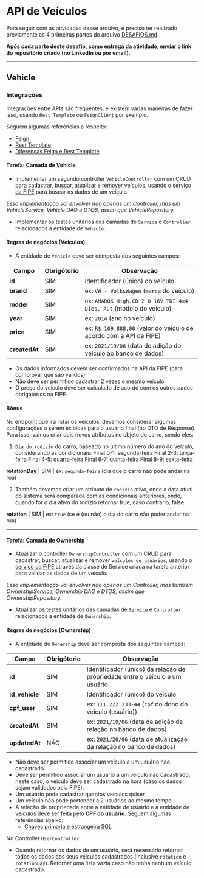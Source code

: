 # API de Veículos

Para seguir com as atividades desse arquivo, é preciso ter realizado previamente as 4 primeiras partes do arquivo [DESAFIOS.md](https://github.com/GuillaumeFalourd/java-training-api/tree/main/DESAFIOS.md).

**Após cada parte deste desafio, como entrega da atividade, enviar o link do repositório criado (no LinkedIn ou por email).**

* * *

## Vehicle

### Integrações

Integrações entre APIs são frequentes, e existem varias maneiras de fazer isso, usando `Rest Template` ou `FeignClient` por exemplo.

Seguem algumas referências a respeito:

- [Feign](https://domineospring.wordpress.com/2017/06/02/feign-uma-forma-simples-para-consumir-servicos/)
- [Rest Template](https://www.ti-enxame.com/pt/java/como-post-forma-dados-com-spring-resttemplate/825640550/)
- [Diferenças Feign e Rest Template](https://www.ti-enxame.com/pt/spring-boot/quais-sao-vantagens-e-desvantagens-do-uso-de-simulacao-em-relacao-ao-resttemplate/835724322/)

#### Tarefa: Camada de Vehicle

- Implementar um segundo controller `VehicleController` com um CRUD para cadastrar, buscar, atualizar e remover veículos, usando o [serviço da FIPE](https://deividfortuna.github.io/fipe) para buscar os dados de um veículo.

*Essa implementação vai envolver não apenas um Controller, mas um VehicleService, Vehicle DAO e DTOS, assim que VehicleRepository.*

- Implementar os testes unitários das camadas de `Service` e `Controller` relacionados a entidade de `Vehicle`.

#### Regras de negócios (Veículos)

- A entidade de `Vehicle` deve ser composta dos seguintes campos:

Campo | Obrigótorio | Observação
------------ | ------------  | -------------
**id** | SIM | Identificador (único) do veículo
**brand** | SIM | ex: `VW - VolksWagen` (`marca` do veículo)
**model** | SIM | ex: `AMAROK High.CD 2.0 16V TDI 4x4 Dies. Aut` (modelo do veículo)
**year** | SIM | ex: `2014` (ano no veículo)
**price** | SIM | ex: `R$ 109.888,00` (valor do veículo de acordo com a API da FIPE)
**createdAt** | SIM | ex: `2021/19/06` (data de adição do veículo ao banco de dados)

- Os dados informados devem ser confirmados na API da FIPE (para comprovar que são válidos)
- Não deve ser permitido cadastrar 2 vezes o mesmo veículo.
- O preço do veículo deve ser calculado de acordo com os outros dados obrigatórios na FIPE.

#### Bônus

No endpoint que irá listar os veículos, devemos considerar algumas configurações a serem exibidas para o usuário final (no DTO de Response). 
Para isso, vamos criar dois novos atributos no objeto do carro, sendo eles:

1. `Dia do rodízio` do carro, baseado no último número do ano do veículo, considerando as condicionais:
Final 0-1: segunda-feira
Final 2-3: terça-feira
Final 4-5: quarta-feira
Final 6-7: quinta-feira
Final 8-9: sexta-feira

**rotationDay** | SIM | ex: `segunda-feira` (dia que o carro não pode andar na rua)

2. Também devemos criar um atributo de `rodízio` ativo, onde a data atual do sistema será comparada com as condicionais anteriores, onde, quando for o dia ativo do rodizio retornar true, caso contrario, false.

**rotation** | SIM | ex: `true` (se é (ou não) o dia do carro não poder andar na rua)

* * *

#### Tarefa: Camada de Ownership

- Atualizar o controller `OwnershipController` com um CRUD para cadastrar, buscar, atualizar e remover `veículos de usuários`, usando o [serviço da FIPE](https://deividfortuna.github.io/fipe) através da classe de Service criada na tarefa anterior para validar os dados de um veículo.

*Essa implementação vai envolver não apenas um Controller, mas também OwnershipService, Ownership DAO e DTOS, assim que OwnershipRepository.*

- Atualizar os testes unitários das camadas de `Service` e `Controller` relacionados a entidade de `Ownership`.

#### Regras de negócios (Ownership)

- A entidade de `Ownership` deve ser composta dos seguintes campos:

Campo | Obrigótorio | Observação
------------ | ------------  | -------------
**id** | SIM | Identificador (único) da relação de propriedade entre o veículo e um usuário
**id_vehicle** | SIM | Identificador (único) do veículo
**cpf_user** | SIM | ex: `111.222.333-44` (`cpf` do dono do veículo (usuário))
**createdAt** | SIM | ex: `2021/19/06` (data de adição da relação no banco de dados)
**updatedAt** | NÃO | ex: `2021/20/06` (data de atualização da relação no banco de dados)

- Não deve ser permitido associar um veículo a um usuário não cadastrado.
- Deve ser permitido associar um usuário a um veículo não cadastrado, neste caso, o veículo devo ser cadastrado na hora (caso os dados sejam validados pela FIPE).
- Um usuário pode cadastrar quantos veículos quiser.
- Um veículo não pode pertencer a 2 usuários ao mesmo tempo.
- A relação de propriedade entre a entidade de usuário e a entidade de veículos deve ser feita pelo **CPF do usuário**. Seguem algumas referências abaixo:
  - [Chaves primaria e estrangeira SQL](https://www.devmedia.com.br/sql-aprenda-a-utilizar-a-chave-primaria-e-a-chave-estrangeira/37636)

No Controller `UserController`
- Quando retornar os dados de um usuário, será necessário retornar todos os dados dos seus veículos cadastrados (inclusive `rotation` e `rotationDay`). Retornar uma lista vazia caso não tenha nenhum veículo cadastrado.
